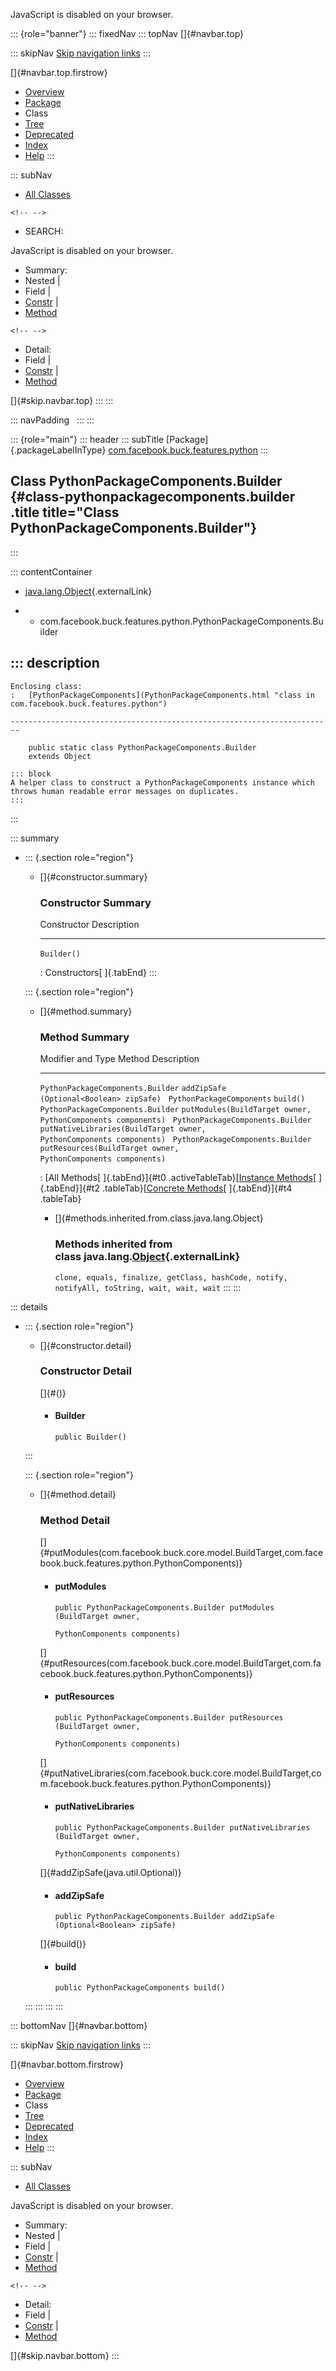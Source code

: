 <div>

JavaScript is disabled on your browser.

</div>

::: {role="banner"}
::: fixedNav
::: topNav
[]{#navbar.top}

::: skipNav
[Skip navigation links](#skip.navbar.top "Skip navigation links")
:::

[]{#navbar.top.firstrow}

-   [Overview](../../../../../index.html)
-   [Package](package-summary.html)
-   Class
-   [Tree](package-tree.html)
-   [Deprecated](../../../../../deprecated-list.html)
-   [Index](../../../../../index-all.html)
-   [Help](../../../../../help-doc.html)
:::

::: subNav
-   [All Classes](../../../../../allclasses.html)

```{=html}
<!-- -->
```
-   SEARCH:

<div>

<div>

JavaScript is disabled on your browser.

</div>

</div>

<div>

-   Summary: 
-   Nested \| 
-   Field \| 
-   [Constr](#constructor.summary) \| 
-   [Method](#method.summary)

```{=html}
<!-- -->
```
-   Detail: 
-   Field \| 
-   [Constr](#constructor.detail) \| 
-   [Method](#method.detail)

</div>

[]{#skip.navbar.top}
:::
:::

::: navPadding
 
:::
:::

::: {role="main"}
::: header
::: subTitle
[Package]{.packageLabelInType} [com.facebook.buck.features.python](package-summary.html)
:::

## Class PythonPackageComponents.Builder {#class-pythonpackagecomponents.builder .title title="Class PythonPackageComponents.Builder"}
:::

::: contentContainer
-   [java.lang.Object](http://docs.oracle.com/javase/7/docs/api/java/lang/Object.html?is-external=true "class or interface in java.lang"){.externalLink}

-   -   com.facebook.buck.features.python.PythonPackageComponents.Builder

::: description
-   

    Enclosing class:
    :   [PythonPackageComponents](PythonPackageComponents.html "class in com.facebook.buck.features.python")

    ------------------------------------------------------------------------

        public static class PythonPackageComponents.Builder
        extends Object

    ::: block
    A helper class to construct a PythonPackageComponents instance which
    throws human readable error messages on duplicates.
    :::
:::

::: summary
-   ::: {.section role="region"}
    -   []{#constructor.summary}

        ### Constructor Summary

          Constructor   Description
          ------------- -------------
          `Builder()`    

          : Constructors[ ]{.tabEnd}
    :::

    ::: {.section role="region"}
    -   []{#method.summary}

        ### Method Summary

          Modifier and Type                   Method                                                                                   Description
          ----------------------------------- ---------------------------------------------------------------------------------------- -------------
          `PythonPackageComponents.Builder`   `addZipSafe​(Optional<Boolean> zipSafe)`                                                   
          `PythonPackageComponents`           `build()`                                                                                 
          `PythonPackageComponents.Builder`   `putModules​(BuildTarget owner,           PythonComponents components)`                    
          `PythonPackageComponents.Builder`   `putNativeLibraries​(BuildTarget owner,                   PythonComponents components)`    
          `PythonPackageComponents.Builder`   `putResources​(BuildTarget owner,             PythonComponents components)`                

          : [All Methods[ ]{.tabEnd}]{#t0 .activeTableTab}[[Instance
          Methods](javascript:show(2);)[ ]{.tabEnd}]{#t2
          .tableTab}[[Concrete
          Methods](javascript:show(8);)[ ]{.tabEnd}]{#t4 .tableTab}

        -   []{#methods.inherited.from.class.java.lang.Object}

            ### Methods inherited from class java.lang.[Object](http://docs.oracle.com/javase/7/docs/api/java/lang/Object.html?is-external=true "class or interface in java.lang"){.externalLink}

            `clone, equals, finalize, getClass, hashCode, notify, notifyAll, toString, wait, wait, wait`
    :::
:::

::: details
-   ::: {.section role="region"}
    -   []{#constructor.detail}

        ### Constructor Detail

        []{#<init>()}

        -   #### Builder

                public Builder()
    :::

    ::: {.section role="region"}
    -   []{#method.detail}

        ### Method Detail

        []{#putModules(com.facebook.buck.core.model.BuildTarget,com.facebook.buck.features.python.PythonComponents)}

        -   #### putModules

            ``` methodSignature
            public PythonPackageComponents.Builder putModules​(BuildTarget owner,
                                                              PythonComponents components)
            ```

        []{#putResources(com.facebook.buck.core.model.BuildTarget,com.facebook.buck.features.python.PythonComponents)}

        -   #### putResources

            ``` methodSignature
            public PythonPackageComponents.Builder putResources​(BuildTarget owner,
                                                                PythonComponents components)
            ```

        []{#putNativeLibraries(com.facebook.buck.core.model.BuildTarget,com.facebook.buck.features.python.PythonComponents)}

        -   #### putNativeLibraries

            ``` methodSignature
            public PythonPackageComponents.Builder putNativeLibraries​(BuildTarget owner,
                                                                      PythonComponents components)
            ```

        []{#addZipSafe(java.util.Optional)}

        -   #### addZipSafe

            ``` methodSignature
            public PythonPackageComponents.Builder addZipSafe​(Optional<Boolean> zipSafe)
            ```

        []{#build()}

        -   #### build

            ``` methodSignature
            public PythonPackageComponents build()
            ```
    :::
:::
:::
:::

::: bottomNav
[]{#navbar.bottom}

::: skipNav
[Skip navigation links](#skip.navbar.bottom "Skip navigation links")
:::

[]{#navbar.bottom.firstrow}

-   [Overview](../../../../../index.html)
-   [Package](package-summary.html)
-   Class
-   [Tree](package-tree.html)
-   [Deprecated](../../../../../deprecated-list.html)
-   [Index](../../../../../index-all.html)
-   [Help](../../../../../help-doc.html)
:::

::: subNav
-   [All Classes](../../../../../allclasses.html)

<div>

<div>

JavaScript is disabled on your browser.

</div>

</div>

<div>

-   Summary: 
-   Nested \| 
-   Field \| 
-   [Constr](#constructor.summary) \| 
-   [Method](#method.summary)

```{=html}
<!-- -->
```
-   Detail: 
-   Field \| 
-   [Constr](#constructor.detail) \| 
-   [Method](#method.detail)

</div>

[]{#skip.navbar.bottom}
:::
